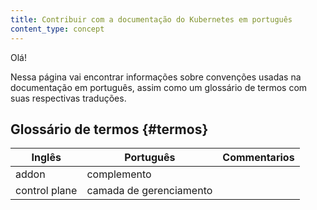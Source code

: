 ```yaml
---
title: Contribuir com a documentação do Kubernetes em português
content_type: concept
---
```


Olá!

Nessa página vai encontrar informações sobre convenções usadas na documentação em português, assim como um glossário de termos com suas respectivas traduções.


## Glossário de termos {#termos}

|      Inglês          |        Português          |   Commentarios          |
| -----------------    | ----------------------    | ----------------------- |
|  addon | complemento |                           |
| control plane        | camada de gerenciamento   |                         |


